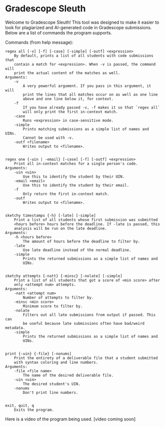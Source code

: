 # Gradescope Sleuth

Welcome to Gradescope Sleuth! This tool was designed to make it easier to look for plagiarized and AI-generated code in Gradescope submissions. Below are a list of commands the program supports.


Commands (from help message):

    regex all [-v] [-f] [-case] [-simple] [-outf] <expression>
        By default, prints a list of all students with code submissions that
        contain a match for <expression>. When -v is passed, the command will
        print the actual content of the matches as well.
    Arguments:
        -v
            A very powerful argument. If you pass in this argument, it will
            print the lines that all matches occur on as well as one line
            above and one line below it, for context.
        -f
            If you have already passed -v, -f makes it so that `regex all`
            will only print the first in-context match.
        -case
            Runs <expression> in case-sensitive mode.
        -simple
            Prints matching submissions as a simple list of names and UINs.
            Cannot be used with -v.
        -outf <filename>
            Writes output to <filename>.


    regex one {-uin | -email} [-case] [-f] [-outf] <expression>
        Print all in-context matches for a single person's code.
    Arguments:
        -uin <uin>
            Use this to identify the student by their UIN.
        -email <email>
            Use this to identify the student by their email.
        -f
            Only return the first in-context match.
        -outf
            Writes output to <filename>.


    sketchy timestamps {-h} [-late] [-simple]
        Print a list of all students whose first submission was submitted
        <hours before> hours before the deadline. If -late is passed, this
        analysis will be run on the late deadline.
    Arguments:
        -h <hours before>
            The amount of hours before the deadline to filter by.
        -late
            Use late deadline instead of the normal deadline.
        -simple
            Prints the returned submissions as a simple list of names and
            UINs.


    sketchy attempts {-natt} {-minsc} [-nolate] [-simple]
        Print a list of all students that got a score of <min score> after
        only <attempt num> attempts.
    Arguments:
        -natt <attempt num>
            Number of attempts to filter by.
        -minsc <min score>
            Minimum score to filter by.
        -nolate
            Filters out all late submissions from output if passed. This can
            be useful because late submissions often have bad/weird metadata.
        -simple
            Prints the returned submissions as a simple list of names and
            UINs.


    print {-uin} {-file} [-nonums]
        Print the entirety of a deliverable file that a student submitted
        with syntax coloring and line numbers.
    Arguments:
        -file <file name>
            The name of the desired deliverable file.
        -uin <uin>
            The desired student's UIN.
        -nonums
            Don't print line numbers.


    exit, quit, q
        Exits the program.


Here is a video of the program being used.
[video coming soon]

